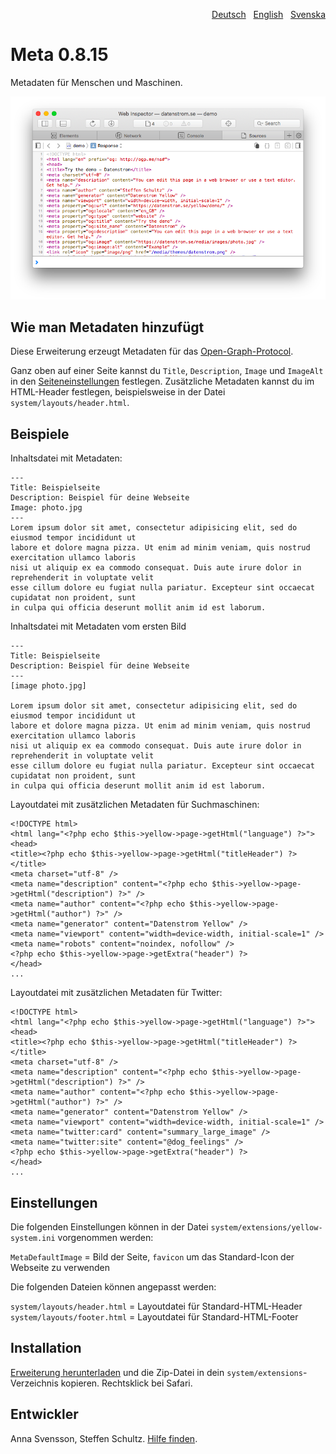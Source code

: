 <p align="right"><a href="README-de.md">Deutsch</a> &nbsp; <a href="README.md">English</a> &nbsp; <a href="README-sv.md">Svenska</a></p>

# Meta 0.8.15

Metadaten für Menschen und Maschinen.

<p align="center"><img src="meta-screenshot.png?raw=true" alt="Bildschirmfoto"></p>

## Wie man Metadaten hinzufügt

Diese Erweiterung erzeugt Metadaten für das [Open-Graph-Protocol](https://ogp.me/).

Ganz oben auf einer Seite kannst du `Title`, `Description`, `Image` und `ImageAlt`  in den [Seiteneinstellungen](https://github.com/annaesvensson/yellow-core/tree/main/README-de.md#einstellungen-seite) festlegen. Zusätzliche Metadaten kannst du im HTML-Header festlegen, beispielsweise in der Datei `system/layouts/header.html`.

## Beispiele

Inhaltsdatei mit Metadaten:

    ---
    Title: Beispielseite
    Description: Beispiel für deine Webseite
    Image: photo.jpg
    ---
    Lorem ipsum dolor sit amet, consectetur adipisicing elit, sed do eiusmod tempor incididunt ut 
    labore et dolore magna pizza. Ut enim ad minim veniam, quis nostrud exercitation ullamco laboris 
    nisi ut aliquip ex ea commodo consequat. Duis aute irure dolor in reprehenderit in voluptate velit 
    esse cillum dolore eu fugiat nulla pariatur. Excepteur sint occaecat cupidatat non proident, sunt 
    in culpa qui officia deserunt mollit anim id est laborum.

Inhaltsdatei mit Metadaten vom ersten Bild

    ---
    Title: Beispielseite
    Description: Beispiel für deine Webseite
    ---
    [image photo.jpg]

    Lorem ipsum dolor sit amet, consectetur adipisicing elit, sed do eiusmod tempor incididunt ut 
    labore et dolore magna pizza. Ut enim ad minim veniam, quis nostrud exercitation ullamco laboris 
    nisi ut aliquip ex ea commodo consequat. Duis aute irure dolor in reprehenderit in voluptate velit 
    esse cillum dolore eu fugiat nulla pariatur. Excepteur sint occaecat cupidatat non proident, sunt 
    in culpa qui officia deserunt mollit anim id est laborum.

Layoutdatei mit zusätzlichen Metadaten für Suchmaschinen:

    <!DOCTYPE html>
    <html lang="<?php echo $this->yellow->page->getHtml("language") ?>">
    <head>
    <title><?php echo $this->yellow->page->getHtml("titleHeader") ?></title>
    <meta charset="utf-8" />
    <meta name="description" content="<?php echo $this->yellow->page->getHtml("description") ?>" />
    <meta name="author" content="<?php echo $this->yellow->page->getHtml("author") ?>" />
    <meta name="generator" content="Datenstrom Yellow" />
    <meta name="viewport" content="width=device-width, initial-scale=1" />
    <meta name="robots" content="noindex, nofollow" />
    <?php echo $this->yellow->page->getExtra("header") ?>
    </head>
    ...

Layoutdatei mit zusätzlichen Metadaten für Twitter:

    <!DOCTYPE html>
    <html lang="<?php echo $this->yellow->page->getHtml("language") ?>">
    <head>
    <title><?php echo $this->yellow->page->getHtml("titleHeader") ?></title>
    <meta charset="utf-8" />
    <meta name="description" content="<?php echo $this->yellow->page->getHtml("description") ?>" />
    <meta name="author" content="<?php echo $this->yellow->page->getHtml("author") ?>" />
    <meta name="generator" content="Datenstrom Yellow" />
    <meta name="viewport" content="width=device-width, initial-scale=1" />
    <meta name="twitter:card" content="summary_large_image" />
    <meta name="twitter:site" content="@dog_feelings" />
    <?php echo $this->yellow->page->getExtra("header") ?>
    </head>
    ...

## Einstellungen

Die folgenden Einstellungen können in der Datei `system/extensions/yellow-system.ini` vorgenommen werden:

`MetaDefaultImage` = Bild der Seite, `favicon` um das Standard-Icon der Webseite zu verwenden  

Die folgenden Dateien können angepasst werden:

`system/layouts/header.html` = Layoutdatei für Standard-HTML-Header  
`system/layouts/footer.html` = Layoutdatei für Standard-HTML-Footer  

## Installation

[Erweiterung herunterladen](https://github.com/annaesvensson/yellow-meta/archive/main.zip) und die Zip-Datei in dein `system/extensions`-Verzeichnis kopieren. Rechtsklick bei Safari.

## Entwickler

Anna Svensson, Steffen Schultz. [Hilfe finden](https://datenstrom.se/de/yellow/help/).

